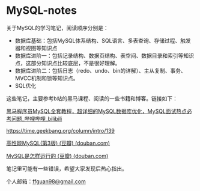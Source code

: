 # MySQL-notes

关于MySQL的学习笔记，阅读顺序分别是：

- 数据库基础：包括MySQL体系结构、SQL语言、多表查询、存储过程、触发器和视图等知识点
- 数据库进阶一：包括记录结构、数据页结构、表空间、数据目录和索引等知识点，这部分知识点比较底层，不是很好理解。
- 数据库进阶二：包括日志（redo、undo、bin的详解）、主从复制、事务、MVCC机制和锁等知识点。
- SQL优化

这些笔记，主要参考b站的黑马课程、阅读的一些书籍和博客。链接如下：

[黑马程序员MySQL全套教程，超详细的MySQL数据库优化，MySQL面试热点必考问题_哔哩哔哩_bilibili](https://www.bilibili.com/video/BV1zJ411M7TB)

https://time.geekbang.org/column/intro/139

[高性能MySQL(第3版) (豆瓣) (douban.com)](https://book.douban.com/subject/23008813/)

[MySQL是怎样运行的 (豆瓣) (douban.com)](https://book.douban.com/subject/35231266/)

笔记里可能有一些错误，希望大家发现后热心指出。

个人邮箱：ffguan98@gmail.com
